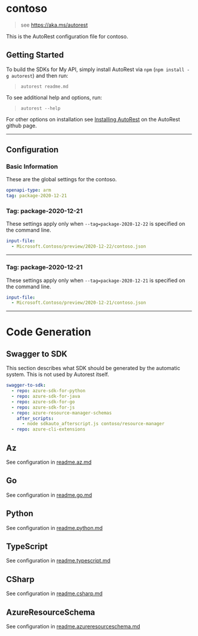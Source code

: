 # contoso

> see https://aka.ms/autorest

This is the AutoRest configuration file for contoso.

## Getting Started

To build the SDKs for My API, simply install AutoRest via `npm` (`npm install -g autorest`) and then run:

> `autorest readme.md`

To see additional help and options, run:

> `autorest --help`

For other options on installation see [Installing AutoRest](https://aka.ms/autorest/install) on the AutoRest github page.

---

## Configuration

### Basic Information

These are the global settings for the contoso.

```yaml
openapi-type: arm
tag: package-2020-12-21
```

### Tag: package-2020-12-21

These settings apply only when `--tag=package-2020-12-22` is specified on the command line.

```yaml $(tag) == 'package-2020-12-22'
input-file:
  - Microsoft.Contoso/preview/2020-12-22/contoso.json
```

---

### Tag: package-2020-12-21

These settings apply only when `--tag=package-2020-12-21` is specified on the command line.

```yaml $(tag) == 'package-2020-12-21'
input-file:
  - Microsoft.Contoso/preview/2020-12-21/contoso.json
```

---

# Code Generation

## Swagger to SDK

This section describes what SDK should be generated by the automatic system.
This is not used by Autorest itself.

```yaml $(swagger-to-sdk)
swagger-to-sdk:
  - repo: azure-sdk-for-python
  - repo: azure-sdk-for-java
  - repo: azure-sdk-for-go
  - repo: azure-sdk-for-js
  - repo: azure-resource-manager-schemas
    after_scripts:
      - node sdkauto_afterscript.js contoso/resource-manager
  - repo: azure-cli-extensions
```
## Az

See configuration in [readme.az.md](./readme.az.md)

## Go

See configuration in [readme.go.md](./readme.go.md)

## Python

See configuration in [readme.python.md](./readme.python.md)

## TypeScript

See configuration in [readme.typescript.md](./readme.typescript.md)

## CSharp

See configuration in [readme.csharp.md](./readme.csharp.md)

## AzureResourceSchema

See configuration in [readme.azureresourceschema.md](./readme.azureresourceschema.md)
